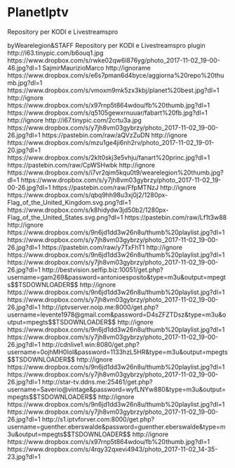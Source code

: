 # PlanetIptv
Repository per KODI e Livestreamspro 
<?xml version="1.0" encoding="UTF-8" standalone="yes"?>

<items>
<items_info> 
      <title>[COLOR lime] ***PLANET***[COLOR yellow]***IPTV***[COLOR red]***REPO***[/COLOR]</title> 
      <genre>byWearelegion&STAFF</genre>
      <description>Repository per KODI e Livestreamspro plugin</description>
      <thumbnail>http://i63.tinypic.com/b6ouq1.jpg</thumbnail>
      <fanart>https://www.dropbox.com/s/rwke02qw6l876yg/photo_2017-11-02_19-00-46.jpg?dl=1</fanart>
      <credits>SajmirMaurizioMarco</credits>
</items_info>
	
<item>
<title>[COLOR yellow]  •[/COLOR][COLOR yellow] --->***UPDATE REPO*** <---[/COLOR] </title>
<link><link>http://ignorame</link></link>
<thumbnail>https://www.dropbox.com/s/e6s7pman6d4byce/aggiorna%20repo%20thumb.jpg?dl=1</thumbnail>                   
<fanart>https://www.dropbox.com/s/vmoxm9mk5zx3kbj/planet%20best.jpg?dl=1</fanart>
</item>

<item>
<title>[B][COLOR lime]***PLANET***[COLOR white]***IPTV***[COLOR red]***FACEBOOK***[/COLOR][/B]</title>
<link>http://ignore</link>
<thumbnail>https://www.dropbox.com/s/x97rnp5t864wdou/fb%20thumb.jpg?dl=1</thumbnail>
<fanart>https://www.dropbox.com/s/q5105gewxrnuuar/fabart%20fb.jpg?dl=1</fanart>
<externallink></externallink>
</item>

<item>
<title>[B][COLOR blue] ***REDICUORIS*** [COLOR white] ***ADMIN*** [COLOR red] ***ENTER*** [/COLOR][/B]</title>
<link>http://ignore</link>
<thumbnail>http://i67.tinypic.com/2crtu3a.jpg</thumbnail>
<fanart>https://www.dropbox.com/s/y7jh8vm03gybrzy/photo_2017-11-02_19-00-26.jpg?dl=1</fanart>
<externallink>https://pastebin.com/raw/aQVzZuDN</externallink>
</item>





<item>
<title>[B][COLOR blue] ***OPHICUS*** [COLOR white]***MOD*** [COLOR red]***ENTER***[/COLOR][/B]</title>
<link>http://ignore</link>
<thumbnail>https://www.dropbox.com/s/mzu1ge4ji6nh2rv/photo_2017-11-02_19-01-20.jpg?dl=1</thumbnail>
<fanart>https://www.dropbox.com/s/2klt0skj3e5vhju/fanart%20princ.jpg?dl=1</fanart>
<externallink>https://pastebin.com/raw/CpWSHwbk</externallink>
</item>




<item>
<title>[B][COLOR blue] ***WEARELEGION*** [COLOR white] ***MOD*** [COLOR red]***ENTER***[/COLOR][/B]</title>
<link>http://ignore</link>
<thumbnail>https://www.dropbox.com/s/i7vr2qim5kqu0t9/wearelegion%20thumb.jpg?dl=1</thumbnail>
<fanart>https://www.dropbox.com/s/y7jh8vm03gybrzy/photo_2017-11-02_19-00-26.jpg?dl=1</fanart>
<externallink>https://pastebin.com/raw/FfpMTNzJ</externallink>
</item> 

 <item>
<title>[B][COLOR blue] ***UK & USA*** [COLOR white] ***MIX WORLD*** [COLOR red]***ENTER***[/COLOR][/B]</title>
<link>http://ignore</link>
<thumbnail>https://www.dropbox.com/s/qbq9hh98u3xj0j2/1280px-Flag_of_the_United_Kingdom.svg.png?dl=1</thumbnail>
<fanart>https://www.dropbox.com/s/k8hidydw3jd50b2/1280px-Flag_of_the_United_States.svg.png?dl=1</fanart>
<externallink>https://pastebin.com/raw/Lf1t3w88</externallink>
</item> 

<item>
<title>[B][COLOR blue] ***PLANET*** [COLOR white] ***SCRIPT***[COLOR red] ***ENTER*** [/COLOR][/B]</title>
<link>http://ignore</link>
<thumbnail>https://www.dropbox.com/s/9n6jd1dd3w26n8u/thumb%20playlist.jpg?dl=1</thumbnail>
<fanart>https://www.dropbox.com/s/y7jh8vm03gybrzy/photo_2017-11-02_19-00-26.jpg?dl=1</fanart>
<externallink>https://pastebin.com/raw/y7TxFhT1</externallink>
</item>


<item>
<title>[B][COLOR lime] ===SKY=== [COLOR red] ===BEST=== [COLOR lime] ===ITALIA=== [/COLOR][/B]</title>
<link>http://ignore</link>
<thumbnail>https://www.dropbox.com/s/9n6jd1dd3w26n8u/thumb%20playlist.jpg?dl=1</thumbnail>
<fanart>https://www.dropbox.com/s/y7jh8vm03gybrzy/photo_2017-11-02_19-00-26.jpg?dl=1</fanart>
<externallink>http://bestvision.selfip.biz:10051/get.php?username=gam269&amp;password=antonioesposito&amp;type=m3u&amp;output=mpegts$$TSDOWNLOADER$$</externallink>
</item>


<item>
<title>[B][COLOR lime] ===TOP=== [COLOR red] ===FULL=== [COLOR lime] ===WORLD=== [/COLOR][/B]</title>
<link>http://ignore</link>
<thumbnail>https://www.dropbox.com/s/9n6jd1dd3w26n8u/thumb%20playlist.jpg?dl=1</thumbnail>
<fanart>https://www.dropbox.com/s/y7jh8vm03gybrzy/photo_2017-11-02_19-00-26.jpg?dl=1</fanart>
<externallink>http://iptvserver.noip.me:8000/get.php?username=levente1978@gmail.com&amp;password=D4sZFZTDsz&amp;type=m3u&amp;output=mpegts$$TSDOWNLOADER$$</externallink>
</item>


<item>
<title>[B][COLOR lime] ===TOP=== [COLOR red] ===ITALIA===[COLOR lime] ===BEST=== [/COLOR][/B]</title>
<link>http://ignore</link>
<thumbnail>https://www.dropbox.com/s/9n6jd1dd3w26n8u/thumb%20playlist.jpg?dl=1</thumbnail>
<fanart>https://www.dropbox.com/s/y7jh8vm03gybrzy/photo_2017-11-02_19-00-26.jpg?dl=1</fanart>
<externallink>http://cdnlive1.win:8080/get.php?username=0ojhMH0IoI&amp;password=1133hzL5HR&amp;type=m3u&amp;output=mpegts$$TSDOWNLOADER$$</externallink>
	     <page></page>
        </item> 


<item>
<title>[B][COLOR lime] ===TOP=== [COLOR red] ===ITALIA=== [COLOR lime] ===VOD=== [/COLOR][/B]</title>
<link>http://ignore</link>
<thumbnail>https://www.dropbox.com/s/9n6jd1dd3w26n8u/thumb%20playlist.jpg?dl=1</thumbnail>
<fanart>https://www.dropbox.com/s/y7jh8vm03gybrzy/photo_2017-11-02_19-00-26.jpg?dl=1</fanart>
<externallink>http://star-tv.ddns.me:25461/get.php?username=Saverio@vintage&amp;password=wyfLNYw880&amp;type=m3u&amp;output=mpegts$$TSDOWNLOADER$$</externallink>
</item>

<item>
<title>[B][COLOR lime] ===BEST=== [COLOR red] ===FULL=== [COLOR lime] ===WORLD=== [/COLOR][/B]</title>
<link>http://ignore</link>
<thumbnail>https://www.dropbox.com/s/9n6jd1dd3w26n8u/thumb%20playlist.jpg?dl=1</thumbnail>
<fanart>https://www.dropbox.com/s/y7jh8vm03gybrzy/photo_2017-11-02_19-00-26.jpg?dl=1</fanart>
<externallink>http://s1.iptvforver.com:8000/get.php?username=guenther.eberswalde&amp;password=guenther.eberswalde&amp;type=m3u&amp;output=mpegts$$TSDOWNLOADER$$</externallink>
</item>

<item>
<title>[COLOR lime]***PLANET***[COLOR white]***IPTV***[COLOR red]***TELEGRAM***[COLOR green][/COLOR]
</title>
<link>http://ignore</link>
<thumbnail>https://www.dropbox.com/s/x97rnp5t864wdou/fb%20thumb.jpg?dl=1</thumbnail>
<fanart>https://www.dropbox.com/s/4rqy32qxevi4943/photo_2017-11-02_14-35-23.jpg?dl=1</fanart>
<externallink></externallink>
</item>
